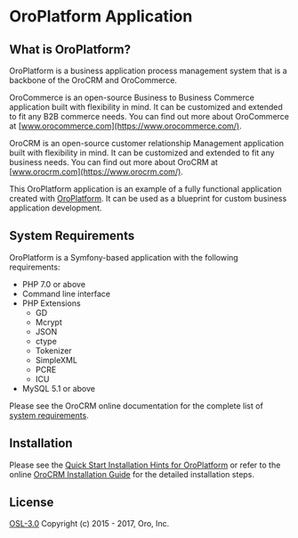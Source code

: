 OroPlatform Application
=======================

What is OroPlatform?
--------------------

OroPlatform is a business application process management system that is a backbone of the OroCRM and OroCommerce.

OroCommerce is an open-source Business to Business Commerce application built with flexibility in mind. It can be customized and extended to fit any B2B commerce needs.
You can find out more about OroCommerce at [www.orocommerce.com](https://www.orocommerce.com/).

OroCRM is an open-source customer relationship Management application built with flexibility in mind. It can be customized and extended to fit any business needs.
You can find out more about OroCRM at [www.orocrm.com](https://www.orocrm.com/).

This OroPlatform application is an example of a fully functional application created with [OroPlatform](https://github.com/oroinc/platform). It can be used as a blueprint for custom business application development.

System Requirements
-------------------

OroPlatform is a Symfony-based application with the following requirements:

* PHP 7.0 or above
* Command line interface
* PHP Extensions
    * GD
    * Mcrypt
    * JSON
    * ctype
    * Tokenizer
    * SimpleXML
    * PCRE
    * ICU
* MySQL 5.1 or above

Please see the OroCRM online documentation for the complete list of [system requirements](https://www.orocrm.com/documentation/current/system-requirements).

Installation
------------

Please see the [Quick Start Installation Hints for OroPlatform](https://www.orocrm.com/documentation/current/install-upgrade/installation-quick-start-dev/platform) or refer to the online [OroCRM Installation Guide](https://www.orocrm.com/documentation/current/install-upgrade) for the detailed installation steps.

License
-------
 
[OSL-3.0](LICENSE) Copyright (c) 2015 - 2017, Oro, Inc.
 
